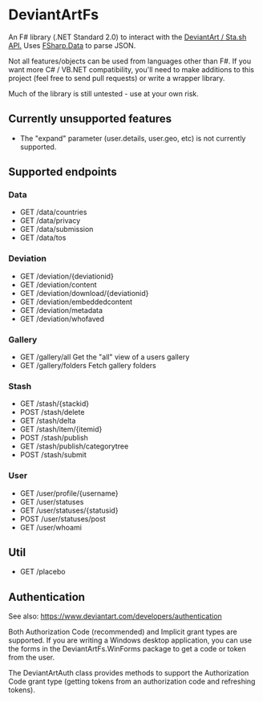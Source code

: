 # DeviantArtFs

An F# library (.NET Standard 2.0) to interact with the [DeviantArt / Sta.sh API.](https://www.deviantart.com/developers/http/v1/20160316)
Uses [FSharp.Data](http://fsharp.github.io/FSharp.Data/) to parse JSON.

Not all features/objects can be used from languages other than F#.
If you want more C# / VB.NET compatibility, you'll need to make additions to this project (feel free to send pull requests) or write a wrapper library.

Much of the library is still untested - use at your own risk.

## Currently unsupported features

* The "expand" parameter (user.details, user.geo, etc) is not currently supported.

## Supported endpoints

### Data

* GET /data/countries
* GET /data/privacy
* GET /data/submission
* GET /data/tos

### Deviation

* GET /deviation/{deviationid}
* GET /deviation/content
* GET /deviation/download/{deviationid}
* GET /deviation/embeddedcontent
* GET /deviation/metadata
* GET /deviation/whofaved

### Gallery

* GET /gallery/all 	Get the "all" view of a users gallery
* GET /gallery/folders 	Fetch gallery folders

### Stash

* GET /stash/{stackid}
* POST /stash/delete
* GET /stash/delta
* GET /stash/item/{itemid}
* POST /stash/publish
* GET /stash/publish/categorytree
* POST /stash/submit

### User

* GET /user/profile/{username}
* GET /user/statuses
* GET /user/statuses/{statusid}
* POST /user/statuses/post
* GET /user/whoami

## Util

* GET /placebo

## Authentication

See also: https://www.deviantart.com/developers/authentication

Both Authorization Code (recommended) and Implicit grant types are supported.
If you are writing a Windows desktop application, you can use the forms in the DeviantArtFs.WinForms package to get a code or token from the user.

The DeviantArtAuth class provides methods to support the Authorization Code grant type (getting tokens from an authorization code and refreshing tokens).

